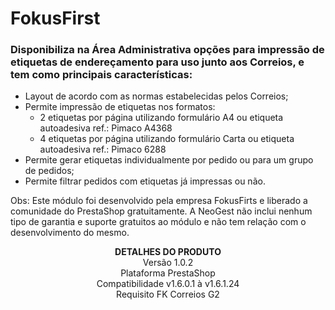 # FokusFirst

### Disponibiliza na Área Administrativa opções para impressão de etiquetas de endereçamento para uso junto aos Correios, e tem como principais características:

* Layout de acordo com as normas estabelecidas pelos Correios;
* Permite impressão de etiquetas nos formatos:
   * 2 etiquetas por página utilizando formulário A4 ou etiqueta autoadesiva ref.: Pimaco A4368
   * 4 etiquetas por página utilizando formulário Carta ou etiqueta autoadesiva ref.: Pimaco 6288
* Permite gerar etiquetas individualmente por pedido ou para um grupo de pedidos;
* Permite filtrar pedidos com etiquetas já impressas ou não.
 

Obs: Este módulo foi desenvolvido pela empresa FokusFirts e liberado a comunidade do PrestaShop gratuitamente. A NeoGest não inclui nenhum tipo de garantia e suporte gratuitos ao módulo e não tem relação com o desenvolvimento do mesmo.

<p align="center">
<strong>DETALHES DO PRODUTO</strong> <br>
Versão 1.0.2 <br>
Plataforma PrestaShop <br>
Compatibilidade v1.6.0.1 à v1.6.1.24 <br>
Requisito FK Correios G2 <br>
</p>
